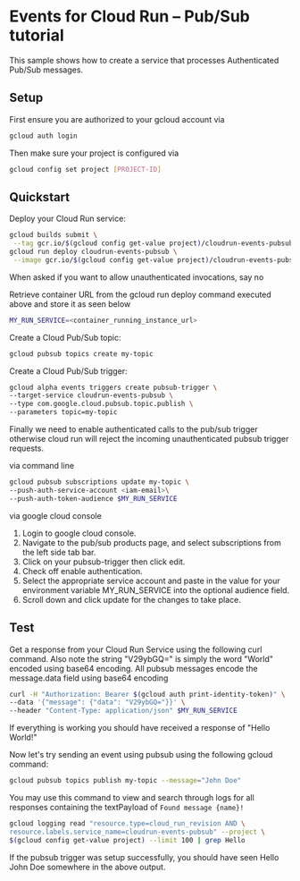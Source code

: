 # Events for Cloud Run – Pub/Sub tutorial

This sample shows how to create a service that processes Authenticated Pub/Sub 
messages.

## Setup

First ensure you are authorized to your gcloud account via 

```sh
gcloud auth login
```

Then make sure your project is configured via

```sh
gcloud config set project [PROJECT-ID]
```

## Quickstart

Deploy your Cloud Run service:

```sh
gcloud builds submit \
 --tag gcr.io/$(gcloud config get-value project)/cloudrun-events-pubsub
gcloud run deploy cloudrun-events-pubsub \
 --image gcr.io/$(gcloud config get-value project)/cloudrun-events-pubsub
```

When asked if you want to allow unauthenticated invocations, say no 

Retrieve container URL from the gcloud run deploy command executed above and 
store it as seen below

```sh
MY_RUN_SERVICE=<container_running_instance_url>
```

Create a Cloud Pub/Sub topic:

```sh
gcloud pubsub topics create my-topic
```

Create a Cloud Pub/Sub trigger:

```sh
gcloud alpha events triggers create pubsub-trigger \
--target-service cloudrun-events-pubsub \
--type com.google.cloud.pubsub.topic.publish \
--parameters topic=my-topic
```

Finally we need to enable authenticated calls to the pub/sub trigger otherwise
cloud run will reject the incoming unauthenticated pubsub trigger requests. 

via command line

```sh
gcloud pubsub subscriptions update my-topic \
--push-auth-service-account <iam-email>\
--push-auth-token-audience $MY_RUN_SERVICE
```

via google cloud console 

1. Login to google cloud console.
2. Navigate to the pub/sub products page, and select subscriptions from the left 
side tab bar.
3. Click on your pubsub-trigger then click edit.
4. Check off enable authentication.
5. Select the appropriate service account and paste in the value for
your environment variable MY_RUN_SERVICE into the optional audience field.  
6. Scroll down and click update for the changes to take place. 

## Test

Get a response from your Cloud Run Service using the following curl command.
Also note the string "V29ybGQ=" is simply the word "World" encoded using base64
encoding. All pubsub messages encode the message.data field using base64 
encoding

```sh
curl -H "Authorization: Bearer $(gcloud auth print-identity-token)" \
--data '{"message": {"data": "V29ybGQ="}}' \
--header "Content-Type: application/json" $MY_RUN_SERVICE 
```

If everything is working you should have received a response of "Hello World!"

Now let's try sending an event using pubsub using the following gcloud command:

```sh
gcloud pubsub topics publish my-topic --message="John Doe"
```

You may use this command to view and search through logs for all responses 
containing the textPayload of `Found message {name}!`

```sh
gcloud logging read "resource.type=cloud_run_revision AND \
resource.labels.service_name=cloudrun-events-pubsub" --project \
$(gcloud config get-value project) --limit 100 | grep Hello
```

If the pubsub trigger was setup successfully, you should have seen 
Hello John Doe somewhere in the above output.
